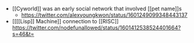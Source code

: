 - [[Cyworld]] was an early social network that involved [[pet name]]s
    - https://twitter.com/alexyoungkwon/status/1601249099348443137
- [[[[Lisp]] Machine]] connection to [[RISC]] https://twitter.com/nodefunallowed/status/1601412538524401664?s=46&t=

